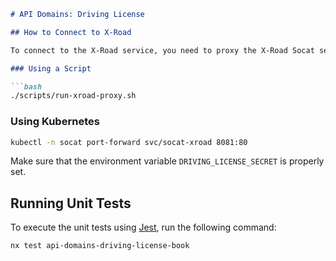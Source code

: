 ```markdown
# API Domains: Driving License

## How to Connect to X-Road

To connect to the X-Road service, you need to proxy the X-Road Socat service. You can do this by executing one of the following commands:

### Using a Script

```bash
./scripts/run-xroad-proxy.sh
```

### Using Kubernetes

```bash
kubectl -n socat port-forward svc/socat-xroad 8081:80
```

Make sure that the environment variable `DRIVING_LICENSE_SECRET` is properly set.

## Running Unit Tests

To execute the unit tests using [Jest](https://jestjs.io), run the following command:

```bash
nx test api-domains-driving-license-book
```
```